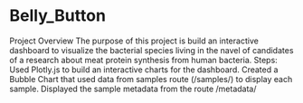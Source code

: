 # Belly_Button

Project Overview
The purpose of this project is build an interactive dashboard to visualize the bacterial species living in the navel of candidates of a research about meat protein synthesis from human bacteria.
Steps:
Used Plotly.js to build an interactive charts for the dashboard.
Created a Bubble Chart that used data from samples route (/samples/<sample>) to display each sample.
Displayed the sample metadata from the route /metadata/<sample>
